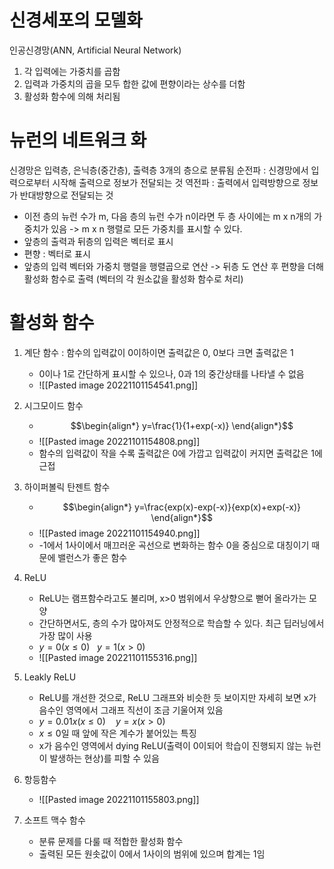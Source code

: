 # 신경세포의 모델화
인공신경망(ANN, Artificial Neural Network)
1. 각 입력에는 가중치를 곱함
2. 입력과 가중치의 곱을 모두 합한 값에 편향이라는 상수를 더함
3. 활성화 함수에 의해 처리됨

# 뉴런의 네트워크 화
신경망은 입력층, 은닉층(중간층), 출력층 3개의 층으로 분류됨
순전파 : 신경망에서 입력으로부터 시작해 출력으로 정보가 전달되는 것
역전파 : 출력에서 입력방향으로 정보가 반대방향으로 전달되는 것
- 이전 층의 뉴런 수가 m, 다음 층의 뉴런 수가 n이라면 두 층 사이에는 m x n개의 가중치가 있음 -> m x n 행렬로 모든 가중치를 표시할 수 있다.
- 앞층의 출력과 뒤층의 입력은 벡터로 표시
- 편향 :  벡터로 표시
- 앞층의 입력 벡터와 가중치 행렬을 행렬곱으로 연산 -> 뒤층 도 연산 후 편향을 더해 활성화 함수로 출력 (벡터의 각 원소값을 활성화 함수로 처리)

# 활성화 함수
1. 계단 함수 : 함수의 입력값이 0이하이면 출력값은 0, 0보다 크면 출력값은 1
	- 0이나 1로 간단하게 표시할 수 있으나, 0과 1의 중간상태를 나타낼 수 없음
	- ![[Pasted image 20221101154541.png]]
2. 시그모이드 함수
	- $$\begin{align*}
y=\frac{1}{1+exp(-x)}
\end{align*}$$
	- ![[Pasted image 20221101154808.png]]
	- 함수의 입력값이 작을 수록 출력값은 0에 가깝고 입력값이 커지면 출력값은 1에 근접

3. 하이퍼볼릭 탄젠트 함수
	- $$\begin{align*}
y=\frac{exp(x)-exp(-x)}{exp(x)+exp(-x)}
\end{align*}$$
	- ![[Pasted image 20221101154940.png]]
	- -1에서 1사이에서 매끄러운 곡선으로 변화하는 함수 0을 중심으로 대칭이기 때문에 밸런스가 좋은 함수

4. ReLU
	- ReLU는 램프함수라고도 불리며, x>0 범위에서 우상향으로 뻗어 올라가는 모양
	- 간단하면서도, 층의 수가 많아져도 안정적으로 학습할 수 있다. 최근 딥러닝에서 가장 많이 사용
	- $y=0(x \le 0)  \,\,\,\,\, y=1(x>0)$
	- ![[Pasted image 20221101155316.png]]

5. Leakly ReLU
	- ReLU를 개선한 것으로, ReLU 그래프와 비슷한 듯 보이지만 자세히 보면 x가 음수인 영역에서 그래프 직선이 조금 기울어져 있음
	- $y=0.01x(x \le 0) \,\,\,\,\,\,\, y=x(x>0)$
	- $x \le 0$일 때 앞에 작은 계수가 붙어있는 특징
	- x가 음수인 영역에서 dying ReLU(출력이 0이되어 학습이 진행되지 않는 뉴런이 발생하는 현상)를 피할 수 있음

6. 항등함수
	- ![[Pasted image 20221101155803.png]]

7. 소프트 맥수 함수
	- 분류 문제를 다룰 때 적합한 활성화 함수
	- 출력된 모든 원솟값이 0에서 1사이의 범위에 있으며 합계는 1임

